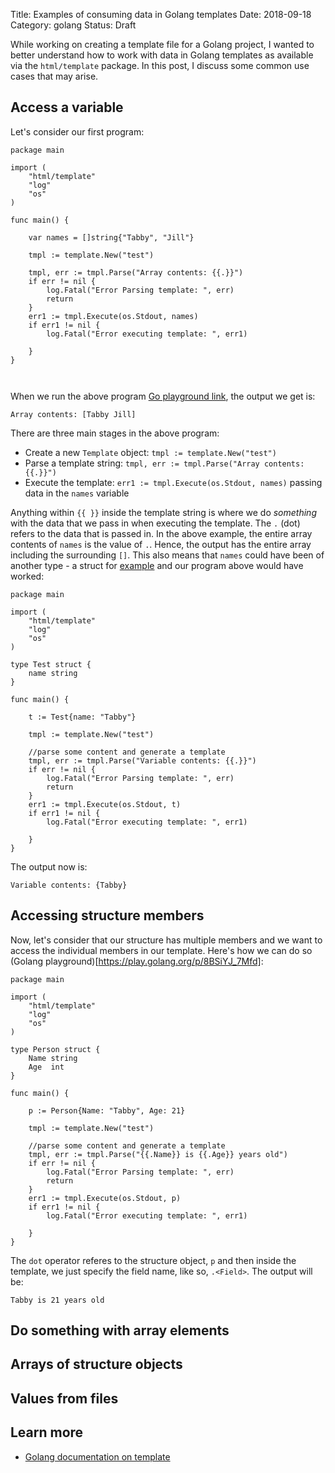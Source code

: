 Title: Examples of consuming data in Golang templates
Date: 2018-09-18
Category: golang
Status: Draft

While working on creating a template file for a Golang project, I wanted to better understand how to work
with data in Golang templates as available via the `html/template` package. In this post, I discuss
some common use cases that may arise.

## Access a variable

Let's consider our first program:

```
package main

import (
	"html/template"
	"log"
	"os"
)

func main() {

	var names = []string{"Tabby", "Jill"}

	tmpl := template.New("test")

	tmpl, err := tmpl.Parse("Array contents: {{.}}")
	if err != nil {
		log.Fatal("Error Parsing template: ", err)
		return
	}
	err1 := tmpl.Execute(os.Stdout, names)
	if err1 != nil {
		log.Fatal("Error executing template: ", err1)

	}
}



```

When we run the above program [Go playground link](https://play.golang.org/p/St0g-6_G8_1), the output we get is:

```
Array contents: [Tabby Jill]
```

There are three main stages in the above program:

- Create a new `Template` object: `tmpl := template.New("test")`
- Parse a template string: `tmpl, err := tmpl.Parse("Array contents: {{.}}")`
- Execute the template: `err1 := tmpl.Execute(os.Stdout, names)` passing data in the `names` variable

Anything within `{{ }}` inside the template string is where we do _something_ with the data that we pass in 
when executing the template. The `.` (dot) refers to the data that is passed in. In the above example, the 
entire array contents of `names` is the value of `.`. Hence, the output has the entire array including the surrounding
`[]`. This also means that `names` could have been of another type - a struct for [example](https://play.golang.org/p/vAmNzNFg8LR)
and our program above would have worked:

```
package main

import (
	"html/template"
	"log"
	"os"
)

type Test struct {
	name string
}

func main() {

	t := Test{name: "Tabby"}

	tmpl := template.New("test")

	//parse some content and generate a template
	tmpl, err := tmpl.Parse("Variable contents: {{.}}")
	if err != nil {
		log.Fatal("Error Parsing template: ", err)
		return
	}
	err1 := tmpl.Execute(os.Stdout, t)
	if err1 != nil {
		log.Fatal("Error executing template: ", err1)

	}
}

```

The output now is:

```
Variable contents: {Tabby}
```

## Accessing structure members

Now, let's consider that our structure has multiple members and we want to access the individual members in our
template. Here's how we can do so (Golang playground)[https://play.golang.org/p/8BSiYJ_7Mfd]:

```
package main

import (
	"html/template"
	"log"
	"os"
)

type Person struct {
	Name string
	Age  int
}

func main() {

	p := Person{Name: "Tabby", Age: 21}

	tmpl := template.New("test")

	//parse some content and generate a template
	tmpl, err := tmpl.Parse("{{.Name}} is {{.Age}} years old")
	if err != nil {
		log.Fatal("Error Parsing template: ", err)
		return
	}
	err1 := tmpl.Execute(os.Stdout, p)
	if err1 != nil {
		log.Fatal("Error executing template: ", err1)

	}
}
```

The `dot` operator referes to the structure object, `p` and then inside the template, we just specify the
field name, like so, `.<Field>`. The output will be:

```
Tabby is 21 years old
```

## Do something with array elements

## Arrays of structure objects

## Values from files


## Learn more

- [Golang documentation on template](https://golang.org/pkg/text/template/)
